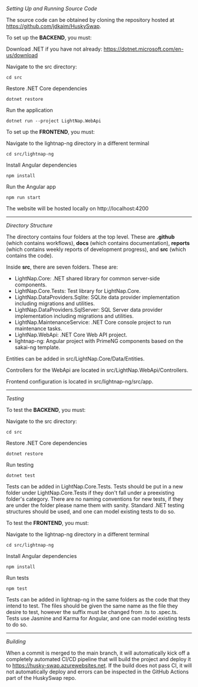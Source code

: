 *Setting Up and Running Source Code*

The source code can be obtained by cloning the repository hosted at https://github.com/jdkaim/HuskySwap.

To set up the **BACKEND**, you must:

Download .NET if you have not already: https://dotnet.microsoft.com/en-us/download

Navigate to the src directory:

    cd src

Restore .NET Core dependencies

    dotnet restore

Run the application

    dotnet run --project LightNap.WebApi

To set up the **FRONTEND**, you must:

Navigate to the lightnap-ng directory in a different terminal

    cd src/lightnap-ng

Install Angular dependencies

    npm install

Run the Angular app

    npm run start

The website will be hosted locally on http://localhost:4200

----------------------------------------------------------------------------------

*Directory Structure*

The directory contains four folders at the top level. These are **.github** (which contains workflows), **docs** (which contains documentation), **reports** (which contains weekly reports of development progress), and **src** (which contains the code).

Inside **src**, there are seven folders. These are:
- LightNap.Core: .NET shared library for common server-side components.
- LightNap.Core.Tests: Test library for LightNap.Core.
- LightNap.DataProviders.Sqlite: SQLite data provider implementation including migrations and utilities.
- LightNap.DataProviders.SqlServer: SQL Server data provider implementation including migrations and utilities.
- LightNap.MaintenanceService: .NET Core console project to run maintenance tasks.
- LightNap.WebApi: .NET Core Web API project.
- lightnap-ng: Angular project with PrimeNG components based on the sakai-ng template.

Entities can be added in src/LightNap.Core/Data/Entities.

Controllers for the WebApi are located in src/LightNap.WebApi/Controllers.

Frontend configuration is located in src/lightnap-ng/src/app.

----------------------------------------------------------------------------------

*Testing*

To test the **BACKEND**, you must:

Navigate to the src directory:

    cd src

Restore .NET Core dependencies

    dotnet restore

Run testing

    dotnet test

Tests can be added in LightNap.Core.Tests. Tests should be put in a new folder under LightNap.Core.Tests if they don't fall under a preexisting folder's category. There are no naming conventions for new tests, if they are under the folder please name them with sanity. Standard .NET testing structures should be used, and one can model existing tests to do so.

To test the **FRONTEND**, you must:

Navigate to the lightnap-ng directory in a different terminal

    cd src/lightnap-ng

Install Angular dependencies

    npm install

Run tests

    npm test

Tests can be added in lightnap-ng in the same folders as the code that they intend to test. The files should be given the same name as the file they desire to test, however the suffix must be changed from .ts to .spec.ts. Tests use Jasmine and Karma for Angular, and one can model existing tests to do so.

----------------------------------------------------------------------------------

*Building*

When a commit is merged to the main branch, it will automatically kick off a completely automated CI/CD pipeline that will build the project and deploy it to https://husky-swap.azurewebsites.net. If the build does not pass CI, it will not automatically deploy and errors can be inspected in the GitHub Actions part of the HuskySwap repo.
